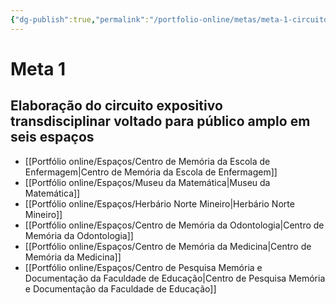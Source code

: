```yaml
---
{"dg-publish":true,"permalink":"/portfolio-online/metas/meta-1-circuito/","tags":["💼/🎯"],"created":"2024-02-05T11:59:48.681-03:00","updated":"2024-02-05T11:30:49.226-03:00"}
---
```



# Meta 1

## Elaboração do circuito expositivo transdisciplinar voltado para público amplo em seis espaços

- [[Portfólio online/Espaços/Centro de Memória da Escola de Enfermagem\|Centro de Memória da Escola de Enfermagem]]
- [[Portfólio online/Espaços/Museu da Matemática\|Museu da Matemática]]
- [[Portfólio online/Espaços/Herbário Norte Mineiro\|Herbário Norte Mineiro]]
- [[Portfólio online/Espaços/Centro de Memória da Odontologia\|Centro de Memória da Odontologia]]
- [[Portfólio online/Espaços/Centro de Memória da Medicina\|Centro de Memória da Medicina]]
- [[Portfólio online/Espaços/Centro de Pesquisa Memória e Documentação da Faculdade de Educação\|Centro de Pesquisa Memória e Documentação da Faculdade de Educação]]
